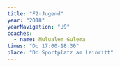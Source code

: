 ```yaml
---
title: "F2-Jugend"
year: "2018"
yearNavigation: "U9"
coaches:
  - name: Mulualem Gulema
times: "Do 17:00-18:30"
place: "Do Sportplatz am Leinritt"
---
```

